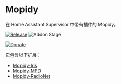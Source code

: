 # Mopidy

在 Home Assistant Supervisor 中带有插件的 Mopidy。

[![Release][release-badge]][release]
![Addon Stage][stage-badge]

[![Donate][donation-badge]][donation-url]

它包含以下扩展：

* [Mopidy-Iris](https://github.com/jaedb/iris)
* [Mopidy-MPD](https://github.com/mopidy/mopidy-mpd)
* [Mopidy-RadioNet](https://github.com/plintx/mopidy-radionet)



[stage-badge]: https://img.shields.io/badge/Addon%20stage-stable-green.svg

[release-badge]: https://img.shields.io/badge/version-v2.2.1-blue.svg
[release]: https://github.com/Poeschl-HomeAssistant-Addons/mopidy/tree/v2.2.1

[donation-badge]: https://img.shields.io/badge/Buy%20me%20a%20coffee-%23d32f2f?logo=buy-me-a-coffee&style=for-the-badge&logoColor=white
[donation-url]: https://www.buymeacoffee.com/Poeschl